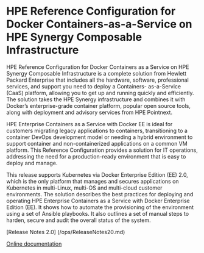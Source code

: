 # HPE Reference Configuration for Docker Containers-as-a-Service on HPE Synergy Composable Infrastructure


HPE Reference Configuration for Docker Containers as a Service on HPE Synergy Composable Infrastructure is a complete solution from
Hewlett Packard Enterprise that includes all the hardware, software, professional services, and support you need to deploy a Containers-
as-a-Service (CaaS) platform, allowing you to get up and running quickly and efficiently. The solution takes the HPE Synergy 
infrastructure and combines it with Docker’s enterprise-grade container platform, popular open source tools, along with deployment and 
advisory services from HPE Pointnext.

HPE Enterprise Containers as a Service with Docker EE is ideal for customers migrating legacy applications to containers, transitioning to 
a container DevOps development model or needing a hybrid environment to support container and non-containerized applications on a common 
VM platform. This Reference Configuration provides a solution for IT operations, addressing the need for a production-ready environment 
that is easy to deploy and manage.

This release supports Kubernetes via Docker Enterprise Edition (EE) 2.0, which is the only platform that manages and secures applications 
on Kubernetes in multi-Linux, multi-OS and multi-cloud customer environments. The solution describes the best practices for deploying and 
operating HPE Enterprise Containers as a Service with Docker Enterprise Edition (EE). It shows how to automate the provisioning of the 
environment using a set of Ansible playbooks. It also outlines a set of manual steps to harden, secure and audit the overall status of the 
system.

[Release Notes 2.0] (/ops/ReleaseNotes20.md)

[Online documentation](/ops)